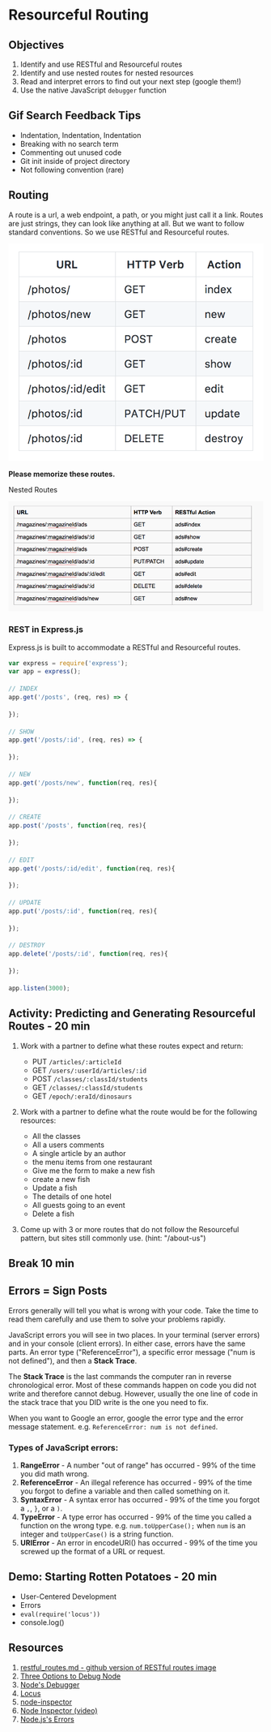 # Resourceful Routing

## Objectives

1. Identify and use RESTful and Resourceful routes
1. Identify and use nested routes for nested resources
1. Read and interpret errors to find out your next step (google them!)
1. Use the native JavaScript `debugger` function

## Gif Search Feedback Tips

- Indentation, Indentation, Indentation
- Breaking with no search term
- Commenting out unused code
- Git init inside of project directory
- Not following convention (rare)

## Routing

A route is a url, a web endpoint, a path, or you might just call it a link. Routes are just strings, they can look like anything at all. But we want to follow standard conventions. So we use RESTful and Resourceful routes.

![RESTful Routes](assets/RESTful-routes.png)

**Please memorize these routes.**

Nested Routes

![Nested Routes](assets/nested-routes.png)

### REST in Express.js

Express.js is built to accommodate a RESTful and Resourceful routes.

```js
var express = require('express');
var app = express();

// INDEX
app.get('/posts', (req, res) => {

});

// SHOW
app.get('/posts/:id', (req, res) => {

});

// NEW
app.get('/posts/new', function(req, res){

});

// CREATE
app.post('/posts', function(req, res){

});

// EDIT
app.get('/posts/:id/edit', function(req, res){

});

// UPDATE
app.put('/posts/:id', function(req, res){

});

// DESTROY
app.delete('/posts/:id', function(req, res){

});

app.listen(3000);
```

## Activity: Predicting and Generating Resourceful Routes - 20 min

1. Work with a partner to define what these routes expect and return:
    - PUT `/articles/:articleId`
    - GET `/users/:userId/articles/:id`
    - POST `/classes/:classId/students`
    - GET `/classes/:classId/students`
    - GET `/epoch/:eraId/dinosaurs`
1. Work with a partner to define what the route would be for the following resources:
    - All the classes
    - All a users comments
    - A single article by an author
    - the menu items from one restaurant
    - Give me the form to make a new fish
    - create a new fish
    - Update a fish
    - The details of one hotel
    - All guests going to an event
    - Delete a fish
    
1. Come up with 3 or more routes that do not follow the Resourceful pattern, but sites still commonly use. (hint: "/about-us")

## Break 10 min

## Errors = Sign Posts

Errors generally will tell you what is wrong with your code. Take the time to read them carefully and use them to solve your problems rapidly.

JavaScript errors you will see in two places. In your terminal (server errors) and in your console (client errors). In either case, errors have the same parts. An error type ("ReferenceError"), a specific error message ("num is not defined"), and then a **Stack Trace**.

The **Stack Trace** is the last commands the computer ran in reverse chronological error. Most of these commands happen on code you did not write and therefore cannot debug. However, usually the one line of code in the stack trace that you DID write is the one you need to fix.

When you want to Google an error, google the error type and the error message statement. e.g. `ReferenceError: num is not defined`.

### Types of JavaScript errors:

1. **RangeError** - A number "out of range" has occurred - 99% of the time you did math wrong.
1. **ReferenceError** - An illegal reference has occurred - 99% of the time you forgot to define a variable and then called something on it.
1. **SyntaxError** - A syntax error has occurred - 99% of the time you forgot a `,`, `}`, or a `)`.
1. **TypeError** - A type error has occurred - 99% of the time you called a function on the wrong type. e.g. `num.toUpperCase();` when `num` is an integer and `toUpperCase()` is a string function.
1. **URIError** - An error in encodeURI() has occurred - 99% of the time you screwed up the format of a URL or request.

## Demo: Starting Rotten Potatoes - 20 min

- User-Centered Development
- Errors
- `eval(require('locus'))`
- console.log()

## Resources

1. [restful_routes.md - github version of RESTful routes image](https://gist.github.com/alexpchin/09939db6f81d654af06b)
1. [Three Options to Debug Node](https://spin.atomicobject.com/2015/09/25/debug-node-js/)
1. [Node's Debugger](https://nodejs.org/api/debugger.html)
1. [Locus](https://www.npmjs.com/package/locus)
1. [node-inspector](https://github.com/node-inspector/node-inspector)
1. [Node Inspector (video)](https://www.youtube.com/watch?v=03qGA-GJXjI)
1. [Node.js's Errors](https://nodejs.org/api/errors.html#errors_class_referenceerror)
